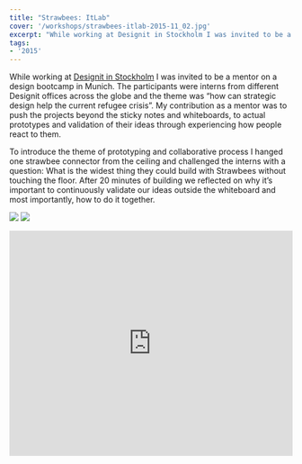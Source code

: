 ```yaml
---
title: "Strawbees: ItLab"
cover: '/workshops/strawbees-itlab-2015-11_02.jpg'
excerpt: "While working at Designit in Stockholm I was invited to be a mentor on a design bootcamp in Munich. The participants were interns from different Designit offices across the globe and the theme was “how can strategic design help the current refugee crisis”."
tags:
- '2015'
---
```


While working at [Designit in Stockholm](https://www.designit.com/offices/sto) I was invited to be a mentor on a design bootcamp in Munich. The participants were interns from different Designit offices across the globe and the theme was “how can strategic design help the current refugee crisis”. My contribution as a mentor was to push the projects beyond the sticky notes and whiteboards, to actual prototypes and validation of their ideas through experiencing how people react to them.

To introduce the theme of prototyping and collaborative process I hanged one strawbee connector from the ceiling and challenged the interns with a question: What is the widest thing they could build with Strawbees without touching the floor. After 20 minutes of building we reflected on why it’s important to continuously validate our ideas outside the whiteboard and most importantly, how to do it together.

![](/workshops/strawbees-itlab-2015-11_01.jpg)
![](/workshops/strawbees-itlab-2015-11_02.jpg)

<iframe src="https://player.vimeo.com/video/149256545?color=fbfe34&title=0&byline=0&portrait=0" width="100%" height="400" frameborder="0" webkitallowfullscreen mozallowfullscreen allowfullscreen></iframe>
